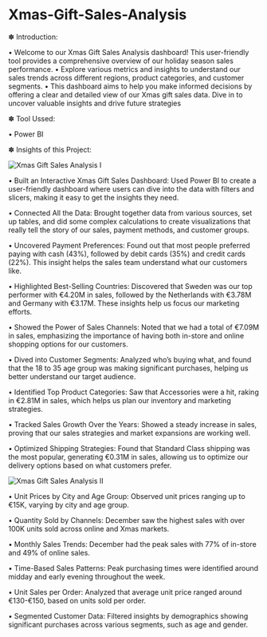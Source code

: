 # Xmas-Gift-Sales-Analysis

✽ Introduction:

• Welcome to our Xmas Gift Sales Analysis dashboard! This user-friendly tool provides a comprehensive overview of our holiday season sales performance. 
• Explore various metrics and insights to understand our sales trends across different regions, product categories, and customer segments.
• This dashboard aims to help you make informed decisions by offering a clear and detailed view of our Xmas gift sales data. Dive in to uncover valuable insights and drive future strategies

✽ Tool Ussed: 

• Power BI

✽ Insights of this Project:

![Xmas Gift Sales Analysis I](https://github.com/user-attachments/assets/f535db13-42c3-4d72-8934-7596be16564f)


• Built an Interactive Xmas Gift Sales Dashboard: Used Power BI to create a user-friendly dashboard where users can dive into the data with filters and slicers, making it easy to get the insights they need.

• Connected All the Data: Brought together data from various sources, set up tables, and did some complex calculations to create visualizations that really tell the story of our sales, payment methods, and customer groups.

• Uncovered Payment Preferences: Found out that most people preferred paying with cash (43%), followed by debit cards (35%) and credit cards (22%). This insight helps the sales team understand what our customers like.

• Highlighted Best-Selling Countries: Discovered that Sweden was our top performer with €4.20M in sales, followed by the Netherlands with €3.78M and Germany with €3.17M. These insights help us focus our marketing efforts.

• Showed the Power of Sales Channels: Noted that we had a total of €7.09M in sales, emphasizing the importance of having both in-store and online shopping options for our customers.

• Dived into Customer Segments: Analyzed who’s buying what, and found that the 18 to 35 age group was making significant purchases, helping us better understand our target audience.

• Identified Top Product Categories: Saw that Accessories were a hit, raking in €2.81M in sales, which helps us plan our inventory and marketing strategies.

• Tracked Sales Growth Over the Years: Showed a steady increase in sales, proving that our sales strategies and market expansions are working well.

• Optimized Shipping Strategies: Found that Standard Class shipping was the most popular, generating €0.31M in sales, allowing us to optimize our delivery options based on what customers prefer.

![Xmas Gift Sales Analysis II](https://github.com/user-attachments/assets/8e96ed0b-b845-433a-ab21-1fdcaf3dab8b)

• Unit Prices by City and Age Group: Observed unit prices ranging up to €15K, varying by city and age group.

• Quantity Sold by Channels: December saw the highest sales with over 100K units sold across online and Xmas markets.

• Monthly Sales Trends: December had the peak sales with 77% of in-store and 49% of online sales.

• Time-Based Sales Patterns: Peak purchasing times were identified around midday and early evening throughout the week.

• Unit Sales per Order: Analyzed that average unit price ranged around €130-€150, based on units sold per order.

• Segmented Customer Data: Filtered insights by demographics showing significant purchases across various segments, such as age and gender.


